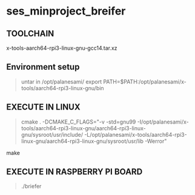 # ses_minproject_breifer

## TOOLCHAIN 
x-tools-aarch64-rpi3-linux-gnu-gcc14.tar.xz

## Environment setup
> untar in /opt/palanesami/
> export PATH=$PATH:/opt/palanesami/x-tools/aarch64-rpi3-linux-gnu/bin

## EXECUTE IN LINUX

> cmake . -DCMAKE_C_FLAGS="-v -std=gnu99 -I/opt/palanesami/x-tools/aarch64-rpi3-linux-gnu/aarch64-rpi3-linux-gnu/sysroot/usr/include/ -L/opt/palanesami/x-tools/aarch64-rpi3-linux-gnu/aarch64-rpi3-linux-gnu/sysroot/usr/lib -Werror"

make

## EXECUTE IN RASPBERRY PI BOARD
> ./briefer

